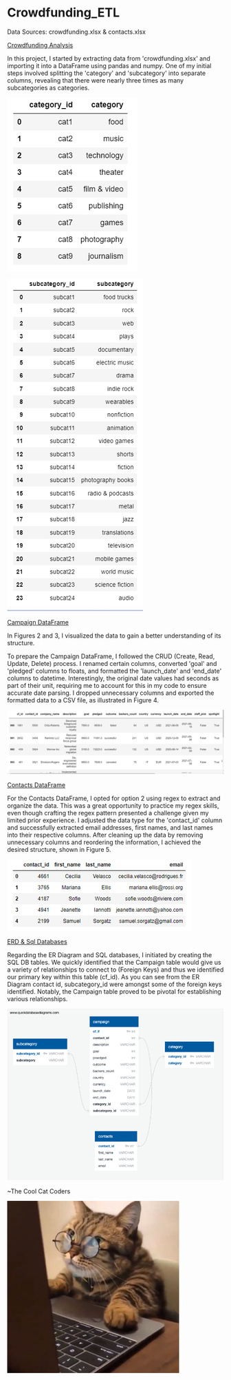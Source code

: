 # Crowdfunding_ETL

Data Sources: crowdfunding.xlsx & contacts.xlsx

<ins>Crowdfunding Analysis</ins> 


In this project, I started by extracting data from 'crowdfunding.xlsx' and importing it into a DataFrame using pandas and numpy. One of my initial steps involved splitting the 'category' and 'subcategory' into separate columns, revealing that there were nearly three times as many subcategories as categories.


![Figure 2](Images/Figure_2.png)

![Figure 3](Images/Figure_3.png)

<ins>Campaign DataFrame</ins>

In Figures 2 and 3, I visualized the data to gain a better understanding of its structure.

To prepare the Campaign DataFrame, I followed the CRUD (Create, Read, Update, Delete) process. I renamed certain columns, converted 'goal' and 'pledged' columns to floats, and formatted the 'launch_date' and 'end_date' columns to datetime. Interestingly, the original date values had seconds as part of their unit, requiring me to account for this in my code to ensure accurate date parsing. I dropped unnecessary columns and exported the formatted data to a CSV file, as illustrated in Figure 4.


![Figure 4](Images/Figure_4.png)

<ins>Contacts DataFrame</ins>

For the Contacts DataFrame, I opted for option 2 using regex to extract and organize the data. This was a great opportunity to practice my regex skills, even though crafting the regex pattern presented a challenge given my limited prior experience. I adjusted the data type for the 'contact_id' column and successfully extracted email addresses, first names, and last names into their respective columns. After cleaning up the data by removing unnecessary columns and reordering the information, I achieved the desired structure, shown in Figure 5.


![Figure 5](Images/Figure_5.png)

<ins>ERD & Sql Databases<ins>
  
Regarding the ER Diagram and SQL databases, I initiated by creating the SQL DB tables. We quickly identified that the Campaign table would give us a variety of relationships to connect to (Foreign Keys) and thus we identified our primary key within this table (cf_id). As you can see from the ER Diagram contact id, subcategory_id were amongst some of the foreign keys identified. Notably, the Campaign table proved to be pivotal for establishing various relationships.

![Crowdfunding DBD](crowdfunding_db.png)

 
~The Cool Cat Coders


<img src="Images/cat_on_computer.jpg" alt="Cool Cat Coders" width="400" height="400">
